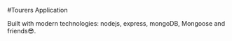 #Tourers Application

Built with modern technologies: nodejs, express, mongoDB, Mongoose and friends😎.
